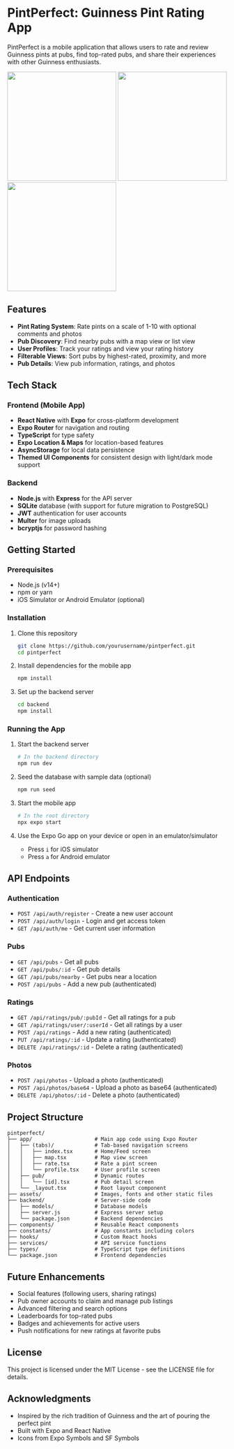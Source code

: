 # PintPerfect: Guinness Pint Rating App

PintPerfect is a mobile application that allows users to rate and review Guinness pints at pubs, find top-rated pubs, and share their experiences with other Guinness enthusiasts.

<img src="assets/screenshots/screenshot1.png" width="250"> <img src="assets/screenshots/screenshot2.png" width="250"> <img src="assets/screenshots/screenshot3.png" width="250">

## Features

- **Pint Rating System**: Rate pints on a scale of 1-10 with optional comments and photos
- **Pub Discovery**: Find nearby pubs with a map view or list view
- **User Profiles**: Track your ratings and view your rating history
- **Filterable Views**: Sort pubs by highest-rated, proximity, and more
- **Pub Details**: View pub information, ratings, and photos

## Tech Stack

### Frontend (Mobile App)
- **React Native** with **Expo** for cross-platform development
- **Expo Router** for navigation and routing
- **TypeScript** for type safety
- **Expo Location & Maps** for location-based features
- **AsyncStorage** for local data persistence
- **Themed UI Components** for consistent design with light/dark mode support

### Backend
- **Node.js** with **Express** for the API server
- **SQLite** database (with support for future migration to PostgreSQL)
- **JWT** authentication for user accounts
- **Multer** for image uploads
- **bcryptjs** for password hashing

## Getting Started

### Prerequisites
- Node.js (v14+)
- npm or yarn
- iOS Simulator or Android Emulator (optional)

### Installation

1. Clone this repository
   ```bash
   git clone https://github.com/yourusername/pintperfect.git
   cd pintperfect
   ```

2. Install dependencies for the mobile app
   ```bash
   npm install
   ```

3. Set up the backend server
   ```bash
   cd backend
   npm install
   ```

### Running the App

1. Start the backend server
   ```bash
   # In the backend directory
   npm run dev
   ```

2. Seed the database with sample data (optional)
   ```bash
   npm run seed
   ```

3. Start the mobile app
   ```bash
   # In the root directory
   npx expo start
   ```

4. Use the Expo Go app on your device or open in an emulator/simulator
   - Press `i` for iOS simulator
   - Press `a` for Android emulator

## API Endpoints

### Authentication
- `POST /api/auth/register` - Create a new user account
- `POST /api/auth/login` - Login and get access token
- `GET /api/auth/me` - Get current user information

### Pubs
- `GET /api/pubs` - Get all pubs
- `GET /api/pubs/:id` - Get pub details
- `GET /api/pubs/nearby` - Get pubs near a location
- `POST /api/pubs` - Add a new pub (authenticated)

### Ratings
- `GET /api/ratings/pub/:pubId` - Get all ratings for a pub
- `GET /api/ratings/user/:userId` - Get all ratings by a user
- `POST /api/ratings` - Add a new rating (authenticated)
- `PUT /api/ratings/:id` - Update a rating (authenticated)
- `DELETE /api/ratings/:id` - Delete a rating (authenticated)

### Photos
- `POST /api/photos` - Upload a photo (authenticated)
- `POST /api/photos/base64` - Upload a photo as base64 (authenticated)
- `DELETE /api/photos/:id` - Delete a photo (authenticated)

## Project Structure

```
pintperfect/
├── app/                    # Main app code using Expo Router
│   ├── (tabs)/             # Tab-based navigation screens
│   │   ├── index.tsx       # Home/Feed screen
│   │   ├── map.tsx         # Map view screen
│   │   ├── rate.tsx        # Rate a pint screen
│   │   └── profile.tsx     # User profile screen
│   ├── pub/                # Dynamic routes
│   │   └── [id].tsx        # Pub detail screen
│   └── _layout.tsx         # Root layout component
├── assets/                 # Images, fonts and other static files
├── backend/                # Server-side code
│   ├── models/             # Database models
│   ├── server.js           # Express server setup
│   └── package.json        # Backend dependencies
├── components/             # Reusable React components
├── constants/              # App constants including colors
├── hooks/                  # Custom React hooks
├── services/               # API service functions
├── types/                  # TypeScript type definitions
└── package.json            # Frontend dependencies
```

## Future Enhancements

- Social features (following users, sharing ratings)
- Pub owner accounts to claim and manage pub listings
- Advanced filtering and search options
- Leaderboards for top-rated pubs
- Badges and achievements for active users
- Push notifications for new ratings at favorite pubs

## License

This project is licensed under the MIT License - see the LICENSE file for details.

## Acknowledgments

- Inspired by the rich tradition of Guinness and the art of pouring the perfect pint
- Built with Expo and React Native
- Icons from Expo Symbols and SF Symbols
